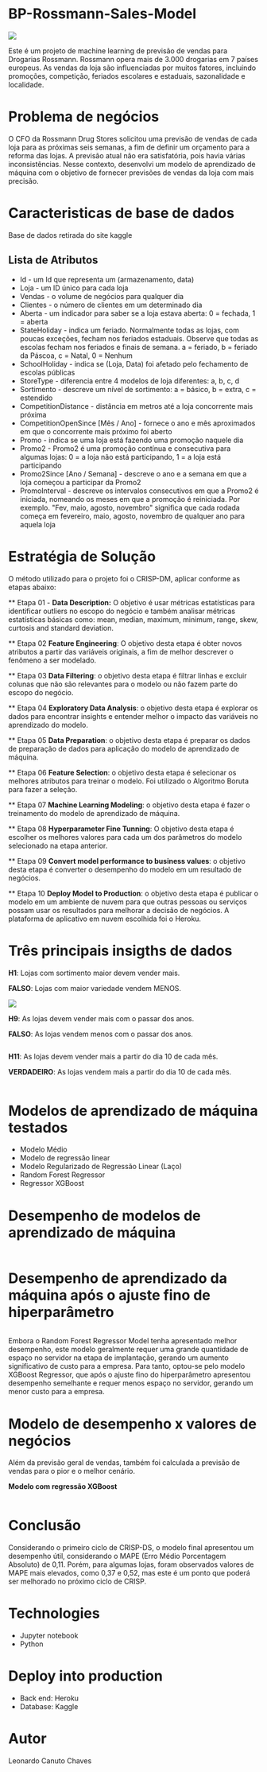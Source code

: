 # BP-Rossmann-Sales-Model

![](https://github.com/Leonardo-Canuto/DSProducao2/blob/master/img/negocio-digital-800x445.jpg)


Este é um projeto de machine learning de previsão de vendas para Drogarias Rossmann.
Rossmann opera mais de 3.000 drogarias em 7 países europeus.  As vendas da loja são influenciadas por muitos fatores, incluindo promoções, competição, feriados escolares e estaduais, sazonalidade e localidade. 

# Problema de negócios
O CFO da Rossmann Drug Stores solicitou uma previsão de vendas de cada loja para as próximas seis semanas, a fim de definir um orçamento para a reforma das lojas. A previsão atual não era satisfatória, pois havia várias inconsistências. Nesse contexto, desenvolvi um modelo de aprendizado de máquina com o objetivo de fornecer previsões de vendas da loja com mais precisão.

# Caracteristicas de base de dados
Base de dados retirada do site kaggle

## Lista de Atributos
- Id - um Id que representa um (armazenamento, data) 
- Loja - um ID único para cada loja
- Vendas - o volume de negócios para qualquer dia
- Clientes - o número de clientes em um determinado dia
- Aberta - um indicador para saber se a loja estava aberta: 0 = fechada, 1 = aberta
- StateHoliday - indica um feriado. Normalmente todas as lojas, com poucas exceções, fecham nos feriados estaduais. Observe que todas as escolas fecham nos feriados e finais de semana. a = feriado, b = feriado da Páscoa, c = Natal, 0 = Nenhum
- SchoolHoliday - indica se (Loja, Data) foi afetado pelo fechamento de escolas públicas
- StoreType - diferencia entre 4 modelos de loja diferentes: a, b, c, d
- Sortimento - descreve um nível de sortimento: a = básico, b = extra, c = estendido
- CompetitionDistance - distância em metros até a loja concorrente mais próxima
- CompetitionOpenSince [Mês / Ano] - fornece o ano e mês aproximados em que o concorrente mais próximo foi aberto
- Promo - indica se uma loja está fazendo uma promoção naquele dia
- Promo2 - Promo2 é uma promoção contínua e consecutiva para algumas lojas: 0 = a loja não está participando, 1 = a loja está participando
- Promo2Since [Ano / Semana] - descreve o ano e a semana em que a loja começou a participar da Promo2
- PromoInterval - descreve os intervalos consecutivos em que a Promo2 é iniciada, nomeando os meses em que a promoção é reiniciada. Por exemplo. "Fev, maio, agosto, novembro" significa que cada rodada começa em fevereiro, maio, agosto, novembro de qualquer ano para aquela loja

# Estratégia de Solução
O método utilizado para o projeto foi o CRISP-DM, aplicar conforme as etapas abaixo:

** Etapa 01 - **Data Description:**  O objetivo é usar métricas estatísticas para identificar outliers no escopo do negócio e também analisar métricas estatísticas básicas como: mean, median, maximum, minimum, range, skew, curtosis and standard deviation.

** Etapa 02 **Feature Engineering**: O objetivo desta etapa é obter novos atributos a partir das variáveis ​​originais, a fim de melhor descrever o fenômeno a ser modelado.

** Etapa 03  **Data Filtering**: o objetivo desta etapa é filtrar linhas e excluir colunas que não são relevantes para o modelo ou não fazem parte do escopo do negócio.

** Etapa 04  **Exploratory Data Analysis**: o objetivo desta etapa é explorar os dados para encontrar insights e entender melhor o impacto das variáveis ​​no aprendizado do modelo.

** Etapa 05  **Data Preparation**: o objetivo desta etapa é preparar os dados de preparação de dados para aplicação do modelo de aprendizado de máquina.

** Etapa 06  **Feature Selection**: o objetivo desta etapa é selecionar os melhores atributos para treinar o modelo. Foi utilizado o Algoritmo Boruta para fazer a seleção.

** Etapa 07  **Machine Learning Modeling**: o objetivo desta etapa é fazer o treinamento do modelo de aprendizado de máquina.

** Etapa 08  **Hyperparameter Fine Tunning**: O objetivo desta etapa é escolher os melhores valores para cada um dos parâmetros do modelo selecionado na etapa anterior.

** Etapa 09  **Convert model performance to business values**: o objetivo desta etapa é converter o desempenho do modelo em um resultado de negócios.

** Etapa 10  **Deploy Model to Production**: o objetivo desta etapa é publicar o modelo em um ambiente de nuvem para que outras pessoas ou serviços possam usar os resultados para melhorar a decisão de negócios. A plataforma de aplicativo em nuvem escolhida foi o Heroku.

# Três principais insigths de dados
**H1**: Lojas com sortimento maior devem vender mais.

**FALSO**: Lojas com maior variedade vendem MENOS.

![](https://github.com/Leonardo-Canuto/DSProducao2/blob/master/img/imagem1.png)

**H9**: As lojas devem vender mais com o passar dos anos.

**FALSO**: As lojas vendem menos com o passar dos anos.

![]()


 **H11**: As lojas devem vender mais a partir do dia 10 de cada mês.
 
**VERDADEIRO**: As lojas vendem mais a partir do dia 10 de cada mês.

![]()

# Modelos de aprendizado de máquina testados

- Modelo Médio
- Modelo de regressão linear
- Modelo Regularizado de Regressão Linear (Laço)
- Random Forest Regressor
- Regressor XGBoost

# Desempenho de modelos de aprendizado de máquina

![]()

# Desempenho de aprendizado da máquina após o ajuste fino de hiperparâmetro

![]()

Embora o Random Forest Regressor Model tenha apresentado melhor desempenho, este modelo geralmente requer uma grande quantidade de espaço no servidor na etapa de implantação, gerando um aumento significativo de custo para a empresa. Para tanto, optou-se pelo modelo XGBoost Regressor, que após o ajuste fino do hiperparâmetro apresentou desempenho semelhante e requer menos espaço no servidor, gerando um menor custo para a empresa.

# Modelo de desempenho x valores de negócios

Além da previsão geral de vendas, também foi calculada a previsão de vendas para o pior e o melhor cenário.

**Modelo com regressão XGBoost**

![]()


# Conclusão

Considerando o primeiro ciclo de CRISP-DS, o modelo final apresentou um desempenho útil, considerando o MAPE (Erro Médio Porcentagem Absoluto) de 0,11. Porém, para algumas lojas, foram observados valores de MAPE mais elevados, como 0,37 e 0,52, mas este é um ponto que poderá ser melhorado no próximo ciclo de CRISP.

# Technologies
- Jupyter notebook
- Python

# Deploy into production
- Back end: Heroku
- Database: Kaggle

# Autor
Leonardo Canuto Chaves
